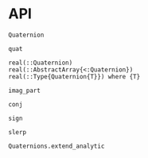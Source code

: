 # API

```@docs
Quaternion
```

```@docs
quat
```

```@docs
real(::Quaternion)
real(::AbstractArray{<:Quaternion})
real(::Type{Quaternion{T}}) where {T}
```

```@docs
imag_part
```

```@docs
conj
```

```@docs
sign
```

```@docs
slerp
```

```@docs
Quaternions.extend_analytic
```
